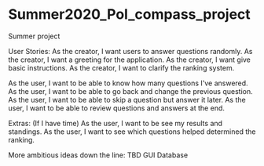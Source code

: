 # Summer2020_Pol_compass_project
Summer project

User Stories:
  As the creator, I want users to answer questions randomly.
  As the creator, I want a greeting for the application.
  As the creator, I want give basic instructions.
  As the creator, I want to clarify the ranking system.
  
  As the user, I want to be able to know how many questions I've answered.
  As the user, I want to be able to go back and change the previous question.
  As the user, I want to be able to skip a question but answer it later.
  As the user, I want to be able to review questions and answers at the end.
  
Extras: (If I have time)
  As the user, I want to be see my results and standings.
  As the user, I want to see which questions helped determined the ranking.
  
More ambitious ideas down the line: TBD
  GUI
  Database
  
